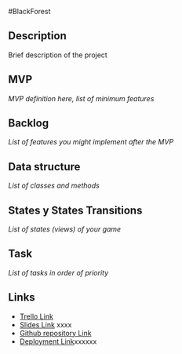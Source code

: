 #BlackForest

## Description
Brief description of the project


## MVP
_MVP definition here, list of minimum features_


## Backlog
_List of features you might implement after the MVP_


## Data structure
_List of classes and methods_


## States y States Transitions
_List of states (views) of your game_


## Task
_List of tasks in order of priority_


## Links

- [Trello Link](https://trello.com/b/7mV04nrw/black-forest)
- [Slides Link](http://slides.com) xxxx
- [Github repository Link](https://github.com/DenizAlakavuklar/Black-Forest.git)
- [Deployment Link](http://github.com)xxxxxx